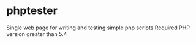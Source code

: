 # phptester
Single web page for writing and testing simple php scripts
Required PHP version greater than 5.4
